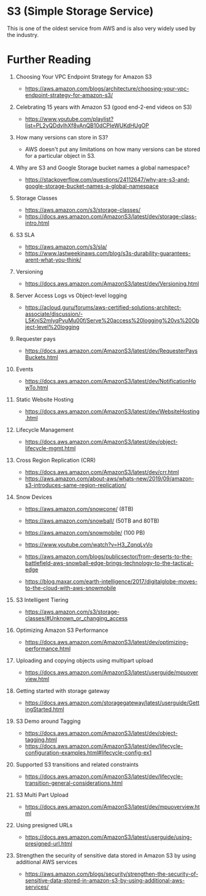 # S3 (Simple Storage Service)

This is one of the oldest service from AWS and is also very widely used by the industry.

# Further Reading

1. Choosing Your VPC Endpoint Strategy for Amazon S3
    - https://aws.amazon.com/blogs/architecture/choosing-your-vpc-endpoint-strategy-for-amazon-s3/

1. Celebrating 15 years with Amazon S3 (good end-2-end videos on S3)
    - https://www.youtube.com/playlist?list=PL2yQDdvlhXf8vAnQB10dCPIeWUKdHUgOP

1. How many versions can store in S3?
    - AWS doesn't put any limitations on how many versions can be stored for a particular object in S3.

1. Why are S3 and Google Storage bucket names a global namespace?
    - https://stackoverflow.com/questions/24112647/why-are-s3-and-google-storage-bucket-names-a-global-namespace

1. Storage Classes
    - https://aws.amazon.com/s3/storage-classes/
    - https://docs.aws.amazon.com/AmazonS3/latest/dev/storage-class-intro.html

1. S3 SLA
    - https://aws.amazon.com/s3/sla/
    - https://www.lastweekinaws.com/blog/s3s-durability-guarantees-arent-what-you-think/

1. Versioning
    - https://docs.aws.amazon.com/AmazonS3/latest/dev/Versioning.html

1. Server Access Logs vs Object-level logging
    - https://acloud.guru/forums/aws-certified-solutions-architect-associate/discussion/-L5KnjS2mlyqPvuMu00f/Serve%20access%20logging%20vs%20Object-level%20logging

1. Requester pays
    - https://docs.aws.amazon.com/AmazonS3/latest/dev/RequesterPaysBuckets.html

1. Events
    - https://docs.aws.amazon.com/AmazonS3/latest/dev/NotificationHowTo.html

1. Static Website Hosting
    - https://docs.aws.amazon.com/AmazonS3/latest/dev/WebsiteHosting.html

1. Lifecycle Management
    - https://docs.aws.amazon.com/AmazonS3/latest/dev/object-lifecycle-mgmt.html

1. Cross Region Replication (CRR)
    - https://docs.aws.amazon.com/AmazonS3/latest/dev/crr.html
    - https://aws.amazon.com/about-aws/whats-new/2019/09/amazon-s3-introduces-same-region-replication/

1. Snow Devices
    - https://aws.amazon.com/snowcone/ (8TB)
    - https://aws.amazon.com/snowball/ (50TB and 80TB)
    - https://aws.amazon.com/snowmobile/ (100 PB)

    - https://www.youtube.com/watch?v=H3_ZqnqLyVo
    - https://aws.amazon.com/blogs/publicsector/from-deserts-to-the-battlefield-aws-snowball-edge-brings-technology-to-the-tactical-edge
    - https://blog.maxar.com/earth-intelligence/2017/digitalglobe-moves-to-the-cloud-with-aws-snowmobile

1. S3 Intelligent Tiering
    - https://aws.amazon.com/s3/storage-classes/#Unknown_or_changing_access

1. Optimizing Amazon S3 Performance
    - https://docs.aws.amazon.com/AmazonS3/latest/dev/optimizing-performance.html

1. Uploading and copying objects using multipart upload
    - https://docs.aws.amazon.com/AmazonS3/latest/userguide/mpuoverview.html

1. Getting started with storage gateway
    - https://docs.aws.amazon.com/storagegateway/latest/userguide/GettingStarted.html

1. S3 Demo around Tagging
    - https://docs.aws.amazon.com/AmazonS3/latest/dev/object-tagging.html
    - https://docs.aws.amazon.com/AmazonS3/latest/dev/lifecycle-configuration-examples.html#lifecycle-config-ex1

1. Supported S3 transitions and related constraints
    - https://docs.aws.amazon.com/AmazonS3/latest/dev/lifecycle-transition-general-considerations.html

1. S3 Multi Part Upload
    - https://docs.aws.amazon.com/AmazonS3/latest/dev/mpuoverview.html

1. Using presigned URLs
    - https://docs.aws.amazon.com/AmazonS3/latest/userguide/using-presigned-url.html

1. Strengthen the security of sensitive data stored in Amazon S3 by using additional AWS services
    - https://aws.amazon.com/blogs/security/strengthen-the-security-of-sensitive-data-stored-in-amazon-s3-by-using-additional-aws-services/